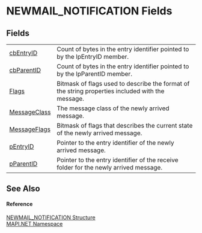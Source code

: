 # NEWMAIL_NOTIFICATION Fields




## Fields
<table>
<tr>
<td><a href="6283c70e-c849-229e-1527-91b9b7fd533a.md">cbEntryID</a></td>
<td>Count of bytes in the entry identifier pointed to by the lpEntryID member.</td></tr>
<tr>
<td><a href="354afd11-ffdc-b917-63ff-b227b42d0164.md">cbParentID</a></td>
<td>Count of bytes in the entry identifier pointed to by the lpParentID member.</td></tr>
<tr>
<td><a href="d3631438-0af5-eb84-5b02-0453f89f822b.md">Flags</a></td>
<td>Bitmask of flags used to describe the format of the string properties included with the message.</td></tr>
<tr>
<td><a href="5d579ec0-2e1d-71c7-63ee-69cec09d4580.md">MessageClass</a></td>
<td>The message class of the newly arrived message.</td></tr>
<tr>
<td><a href="cff6d7c4-872e-5cfd-2176-28129e30c616.md">MessageFlags</a></td>
<td>Bitmask of flags that describes the current state of the newly arrived message.</td></tr>
<tr>
<td><a href="9ce62232-4bd0-aec2-626c-5a7a7c9bad49.md">pEntryID</a></td>
<td>Pointer to the entry identifier of the newly arrived message.</td></tr>
<tr>
<td><a href="fc75e3a9-9e8b-25d1-e904-2ad47622de66.md">pParentID</a></td>
<td>Pointer to the entry identifier of the receive folder for the newly arrived message.</td></tr>
</table>

## See Also


#### Reference
<a href="0d5a90ba-cc29-8f93-38bb-6ae91a4c028d.md">NEWMAIL_NOTIFICATION Structure</a>  
<a href="5bef4637-66f8-16d4-e5f4-4d0da57a1538.md">MAPI.NET Namespace</a>  
